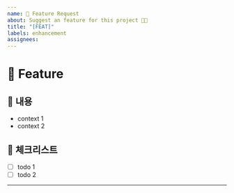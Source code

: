 ```yaml
---
name: 🚀 Feature Request
about: Suggest an feature for this project 👩‍💻
title: "[FEAT]"
labels: enhancement
assignees:
---
```

# 🚀 Feature

## 📎 내용

- context 1
- context 2

## 📌 체크리스트

- [ ] todo 1
- [ ] todo 2

---
